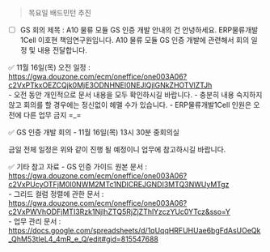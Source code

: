 
> 목요일 배드민턴 추진 

- [ ] GS 회의 
제목 : A10 물류 모듈 GS 인증 개발 안내의 건
안녕하세요. ERP물류개발1Cell 이호현 책임연구원입니다. 
A10 물류 모듈 GS 인증 개발에 관련해서 회의 일정 및 내용 전달합니다. 
 
✅ 11월 16일(목) 오전 일정 : https://gwa.douzone.com/ecm/oneffice/one003A06?c2VxPTkxOEZCQjk0MjE3ODNHNEI0NEJlQjlGNkZHOTVlZTJh  
    - 오전 동안 개인적으로 문서 내용을 모두 확인하시길 바랍니다. 
    - 충분히 내용 숙지하지 않고 회의를 할 경우에는 정신없이 헤맬 수가 있습니다. 
    - ERP물류개발1Cell 인원은 오전에 다른 업무 금지 =_= 
 
✅ GS 인증 개발 회의 
    - 11월 16일(목) 13시 30분 중회의실 
 
금일 전체 일정은 위와 같이 진행 될 예정이니 업무에 참고하시길 바랍니다. 
 
✅ 기타 참고 자료 
    - GS 인증 가이드 원본 문서 : https://gwa.douzone.com/ecm/oneffice/one003A06?c2VxPUcyOTFjM0I0NWM2MTc1NDlCREJGNDI3MTQ3NWUyMTgz  
    - 그리드 컬럼 정렬에 관한 문서 : https://gwa.douzone.com/ecm/oneffice/one003A06?c2VxPWVhODFjMTI3Rzk1NjlhZTQ5RjZjZThlYzczYUc0YTcz&sso=Y  
    - 업무 관리 문서 : https://docs.google.com/spreadsheets/d/1qUqqHRFUHUae6bgFdAsUOeQk_QhM53tIeL4_4mR_e_Q/edit#gid=815547688